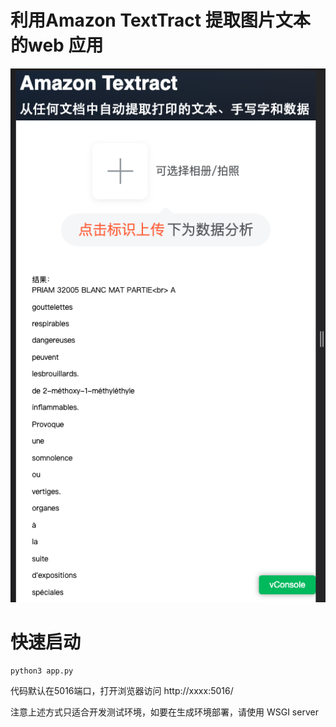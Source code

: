 # 利用Amazon TextTract 提取图片文本的web 应用
![前端UI](./assets/ui.png)

# 快速启动
```
python3 app.py
```
代码默认在5016端口，打开浏览器访问 http://xxxx:5016/

注意上述方式只适合开发测试环境，如要在生成环境部署，请使用 WSGI server